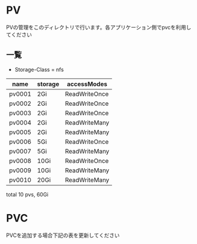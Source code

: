 # PV

PVの管理をこのディレクトリで行います。各アプリケーション側でpvcを利用してください

## 一覧

- Storage-Class = nfs

| name | storage | accessModes |
| ---- | ---- | ------ |
| pv0001 | 2Gi | ReadWriteOnce |
| pv0002 | 2Gi | ReadWriteOnce |
| pv0003 | 2Gi | ReadWriteOnce |
| pv0004 | 2Gi | ReadWriteMany |
| pv0005 | 2Gi | ReadWriteMany |
| pv0006 | 5Gi | ReadWriteOnce |
| pv0007 | 5Gi | ReadWriteMany |
| pv0008 | 10Gi | ReadWriteOnce |
| pv0009 | 10Gi | ReadWriteMany |
| pv0010 | 20Gi | ReadWriteMany |

total 10 pvs, 60Gi

# PVC

PVCを追加する場合下記の表を更新してください
